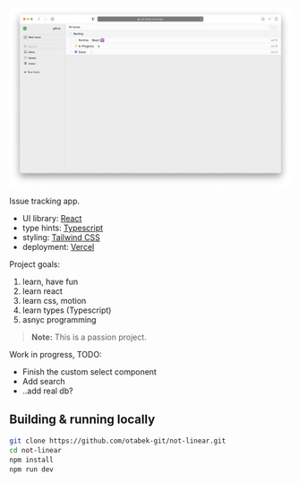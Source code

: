<img src="public/not-linear-md.png">

Issue tracking app.

- UI library: [React](https://react.dev)
- type hints: [Typescript](https://www.typescriptlang.org)
- styling: [Tailwind CSS](https://tailwindcss.com)
- deployment: [Vercel](https://vercel.com)

Project goals:

1. learn, have fun
2. learn react
3. learn css, motion
4. learn types (Typescript)
5. asnyc programming

> **Note:** This is a passion project.

Work in progress, TODO:

- Finish the custom select component
- Add search
- ..add real db?

## Building & running locally

```bash
git clone https://github.com/otabek-git/not-linear.git
cd not-linear
npm install
npm run dev
```
